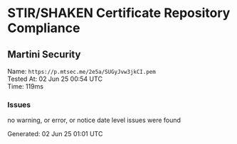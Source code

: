 # STIR/SHAKEN Certificate Repository Compliance

## Martini Security

Name: `https://p.mtsec.me/2e5a/SUGyJvw3jkCI.pem`\
Tested At: 02 Jun 25 00:54 UTC\
Time: 119ms

### Issues

no warning, or error, or notice date level issues were found

Generated: 02 Jun 25 01:01 UTC